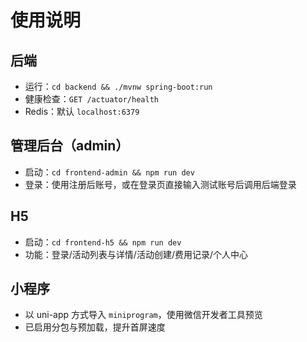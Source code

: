 # 使用说明

## 后端
- 运行：`cd backend && ./mvnw spring-boot:run`
- 健康检查：`GET /actuator/health`
- Redis：默认 `localhost:6379`

## 管理后台（admin）
- 启动：`cd frontend-admin && npm run dev`
- 登录：使用注册后账号，或在登录页直接输入测试账号后调用后端登录

## H5
- 启动：`cd frontend-h5 && npm run dev`
- 功能：登录/活动列表与详情/活动创建/费用记录/个人中心

## 小程序
- 以 uni-app 方式导入 `miniprogram`，使用微信开发者工具预览
- 已启用分包与预加载，提升首屏速度

